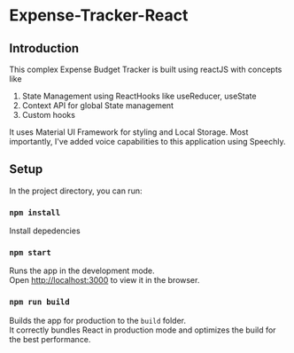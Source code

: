 # Expense-Tracker-React

## Introduction

This complex Expense Budget Tracker is built using reactJS with concepts like

1. State Management using ReactHooks like useReducer, useState
1. Context API for global State management
1. Custom hooks

It uses Material UI Framework for styling and Local Storage.
Most importantly, I've added voice capabilities to this application using Speechly.

## Setup

In the project directory, you can run:

### `npm install`

Install depedencies

### `npm start`

Runs the app in the development mode.\
Open [http://localhost:3000](http://localhost:3000) to view it in the browser.

### `npm run build`

Builds the app for production to the `build` folder.\
It correctly bundles React in production mode and optimizes the build for the best performance.


